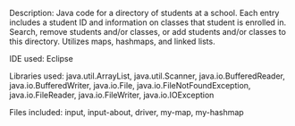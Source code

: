 Description: Java code for a directory of students at a school. Each entry includes a student ID and information on classes that student is enrolled in. Search, remove students and/or classes, or add students and/or classes to this directory. Utilizes maps, hashmaps, and linked lists.

IDE used: Eclipse

Libraries used: java.util.ArrayList, java.util.Scanner, java.io.BufferedReader, java.io.BufferedWriter, java.io.File, java.io.FileNotFoundException, java.io.FileReader, java.io.FileWriter, java.io.IOException

Files included: input, input-about, driver, my-map, my-hashmap
